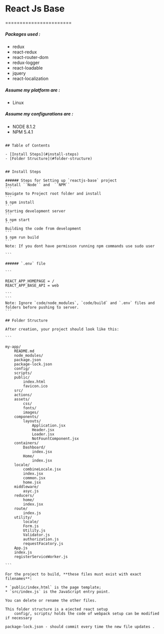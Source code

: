 # React Js Base
=======================

##### Packages used :
* redux
* react-redux
* react-router-dom
* redux-logger
* react-loadable
* jquery
* react-localization

##### Assume my platform are :
* Linux

##### Assume my configurations are :
* NODE 8.1.2
* NPM 5.4.1

```````````````````

## Table of Contents

- [Install Steps](#install-steps)
- [Folder Structure](#folder-structure)


## Install Steps

###### Steps for Setting up `reactjs-base` project
Install ``Node`` and  ``NPM``
```
Navigate to Project root folder and install
```
$ npm install
```
Starting development server
```
$ npm start
```
Building the code from development
```
$ npm run build
```
Note: If you dont have permisson running npm commands use sudo user

```

###### `.env` file 

```

REACT_APP_HOMEPAGE = / 
REACT_APP_BASE_API = web

```
```
Note: Ignore `code/node_modules`, `code/build` and `.env` files and folders before pushing to server.
```

## Folder Structure

After creation, your project should look like this:

```

my-app/
    README.md
    node_modules/
    package.json
    package-lock.json
    config/
    scripts/
    public/
        index.html
        favicon.ico
    src/
    actions/
    assets/
        css/
        fonts/
        images/
    components/
        layouts/
            Application.jsx
            Header.jsx
            Loader.jsx
            NotFountComponent.jsx
    containers/
        Dashboard/
            index.jsx
        Home/
            index.jsx
    locale/
        combineLocale.jsx
        index.jsx
        common.jsx
        home.jsx
    middleware/
        asyc.js
    reducers/
        home/
        index.jsx
    route/
        index.js
    utility/
        locale/
        Form.js
        Utility.js
        Validator.js
        authorization.js
        requestFacatory.js
    App.js
    index.js
    registerServiceWorker.js

```

For the project to build, **these files must exist with exact filenames**:

* `public/index.html` is the page template;
* `src/index.js` is the JavaScript entry point.

You can delete or rename the other files.

This folder structure is a ejected react setup
    config/, scripts/ holds the code of webpack setup can be modified if necessary

package-lock.json - should commit every time the new file updates .